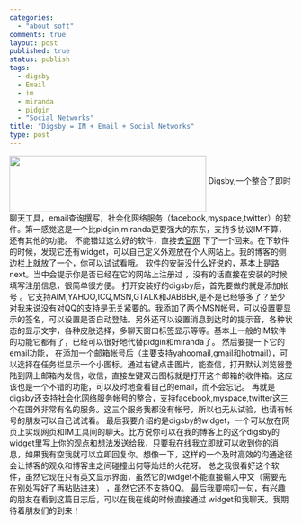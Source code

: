 ```yaml
--- 
categories: 
  - "about soft"
comments: true
layout: post
published: true
status: publish
tags: 
  - digsby
  - Email
  - im
  - miranda
  - pidgin
  - "Social Networks"
title: "Digsby = IM + Email + Social Networks"
type: post
---
```

<img src="http://img.digsby.com/logos/digsby_with_text_350x100.png" align="middle" height="100" width="350">
Digsby,一个整合了即时聊天工具，email查询撰写，社会化网络服务（facebook,myspace,twitter）的软件。第一感觉这是一个比pidgin,miranda更要强大的东东，支持多协议IM不算，还有其他的功能。
<!--more-->
不能错过这么好的软件，直接去<a href="http://www.digsby.com/">官网</a> 下了一个回来。在下软件的时候，发现它还有widget，可以自己定义外观放在个人网站上。我的博客的侧边栏上就放了一个，你可以试试看哦。
软件的安装没什么好说的，基本上是路next。当中会提示你是否已经在它的网站上注册过 ，没有的话直接在安装的时候填写注册信息，很简单很方便。
打开安装好的digsby后，首先要做的就是添加帐号 。它支持AIM,YAHOO,ICQ,MSN,GTALK和JABBER,是不是已经够多了？至少对我来说没有对QQ的支持是无关紧要的。我添加了两个MSN帐号，可以设置要显示的签名，可以设置是否自动登陆。另外还可以设置消息到达时的提示音，各种状态的显示文字，各种皮肤选择，多聊天窗口标签显示等等。基本上一般的IM软件的功能它都有了，已经可以很好地代替pidgin和miranda了。
然后要提一下它的email功能， 在添加一个邮箱帐号后（主要支持yahoomail,gmail和hotmail），可以选择在任务栏显示一个小图标。通过右键点击图片，能查信，打开默认浏览器登陆到网上邮箱内发信，收信，直接左键双击图标就是打开这个邮箱的收件箱。这应该也是一个不错的功能，可以及时地查看自己的email，而不会忘记。
再就是digsby还支持社会化网络服务帐号的整合，支持facebook,myspace,twitter这三个在国外非常有名的服务。这三个服务我都没有帐号，所以也无从试验，也请有帐号的朋友可以自己试试看。
最后我要介绍的是digsby的widget，一个可以放在网页上实现网页和IM工具间的聊天。比方说你可以在我的博客上的这个digsby的widget里写上你的观点和想法发送给我，只要我在线我立即就可以收到你的消息，如果我有空我就可以立即回复你。想像一下，这样的一个及时高效的沟通途径会让博客的观众和博客主之间碰撞出何等灿烂的火花呀。
总之我很看好这个软件，虽然它现在只有英文显示界面，虽然它的widget不能直接输入中文（需要先在别处写好了再粘贴进来） ，虽然它还不支持QQ。
最后我要唠叨一句，有兴趣的朋友在看到这篇日志后，可以在我在线的时候直接通过 widget和我聊天。我期待着朋友们的到来！
